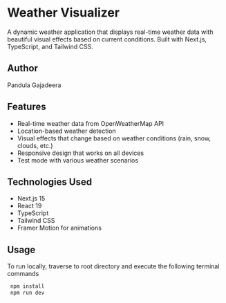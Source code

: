 # Weather Visualizer

A dynamic weather application that displays real-time weather data with beautiful visual effects based on current conditions. Built with Next.js, TypeScript, and Tailwind CSS.

## Author
Pandula Gajadeera

## Features

- Real-time weather data from OpenWeatherMap API
- Location-based weather detection
- Visual effects that change based on weather conditions (rain, snow, clouds, etc.)
- Responsive design that works on all devices
- Test mode with various weather scenarios

## Technologies Used

- Next.js 15
- React 19
- TypeScript
- Tailwind CSS
- Framer Motion for animations

## Usage

To run locally, traverse to root directory and execute the following terminal commands

 ```sh
  npm install
  npm run dev
  ```
